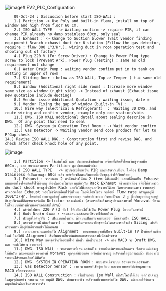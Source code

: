 ![image](https://github.com/user-attachments/assets/823b008a-bc6b-4cbc-88d4-8db5cf00e37e)# EV2_PLC_Configuration


		09-Oct-24 : Discussion before start ISO-WALL :
		1.) Partition -> Use Poly and built-in flame, install on top of window and high from floor 60 Cm.
		2.) ISO WALL TYPE : -> Waiting confirm -> require PIR, if can change PIR already no damp stainless 60cm, only seal
		3.) Exhaust : -> Change to Suction blower (wait vendor finding equipment) Branch exhaust duct for 6 station (Follow the gas detector, require : flow 300 L^3/Hr.), wiring duct in room operation test and shooting out of factory
		4.) Plug 220 V (For Screw Driver) : Change to Power Plug type screw to lock (Prevent Ark), Power Plug (Testing) : same as old requirement not change.
		6.) Water Drain Pump : waiting vendor confirm put in to tank on setting in upper of room
		7.) Sliding Door : below as ISO WALL, Top as Temper ( t.= same old requirement)
		8.) Window (Additional right side room) : Increase more window same size as window (right side) -> Instead of exhaust (Exhaust issue new quotation include ducting)
		8.) Vendor issue Additional Quotation : waiting issue, date = 
		9.) Vendor Fixing the gap of window (built-in TV) :
		10.) Wire way (Electrical & Refrigerant)  :  Waiting 3D DWG. and route wiring and confirm vendor, example only one station/side.
		11.) DWG. ISO WALL additional detail about sealing describe in DWG.  Of any point that need to seal
		12.) DWG. System in Operation Test Room : -> Wait vendor confirm
		13.) Gas Detector -> Waiting vendor send code product for let to P'Gap check
    14.) Revise ISO WALL DWG. : Construction first and revise DWG. and check after check knock hole of any point.
![image](https://github.com/user-attachments/assets/bc133e8b-5f95-49e5-8f7a-5d26ad9ddff4)


		1.) Partition -> ใช้แผ่นโพลี่ และ ประกอบเข้ากับเฟรม พร้อมทั้งติดตั้งโดยเว้นสูงจากพื้น 60Cm., และ ขนาดความยาว Partition สูงเท่าขอบหน้าต่าง
		2.) ISO WALL TYPE : -> สรุปขอเปลี่ยนเป็น PIR และหลังจากเปลี่ยน ไม่ต้อง Damp Stainless ที่เป็นความสูง 60cm แล้ว แค่เพียงซีลตามริมขอบคิ้วบัวของผนังให้เรียบร้อย
		3.) Exhaust : จากพัดลม 2 ตัวด้านล่างให้ตัด 2 item นี้ทิ้งออกไป และเปลี่ยนเป็น Exhaust แบบหอยโข่งโดยติดตั้งไว้ข้างบน ห้องโดยวางในระนาบเดียวกับ Rack Exhaust ที่ข้ามผ่านห้อง เพื่อให้สามารถเดิน duct shoot ยาวสูงขึ้นไปหา Rack และวิ่งไปทิ้งออกนอกโรงงานได้เลย โดยจะรบกวนทาง เวนเดอร์คำนวณเลือก Exhaust หอยโข่งว่าจะเลือกใช้รุ่นไหน โดยมีเงื่อนไขว่า จะต้องมี Flow rate การดูดอยู่ที่ 300L^3/Hr. โดยท่อปากทางดูดที่อยู่ในห้องตรงกลาง จะต้องมีการแตกกิ่งออกฝั่งละ 3 รู ซึ่งปากรูแต่ละรูจะอยู่ข้างๆบริเวณที่ติดเซนเซอร์แก๊ส Detector ของแต่ละฝั่ง (สามารถอ้างอิงตามรูปวาดของทางพี่ Woravut ที่วาดให้ในแบบที่ทางพี่เวนเดอร์เอากลับไปครับ)  
		4.) เต้ารับไฟบ้าน 220 V (3 หัว) ให้เปลี่ยนไปใช้เป็น Power Plug (แบบกันอาร์ค) 
		6.) ปั๊มน้ำ Drain น้ำออก : รอทางเวนเดอร์คอนเฟิร์มจะใช้แบบไหน
		7.) ประตูสไลด์ทุกฝั่ง : เป็นแบบครึ่งบาน ด้านบนเป็นกระจกเทมเปอร์ ด้านล่างเป็น ISO WALL
		8.) กระจก(ทางฝั่งห้องด้านขวา) : รบกวนเพิ่มกระจกมาอีกชุดหนึ่งโดยสามารถอ้างอิง Sizing เท่ากับกระจกบานที่อยู่ฝั่งเดียวกันนั้นได้เลยครับ
		9.) รบกวนทางเวนเดอร์แก้ไข Alignment  ของขอบกระจกที่เป็นน Built-in TV ฝั่งห้องด้านซ้ายใหม่ โดยให้มี Alignment เริ่มต้นแนวเดียวกันกับขอบกระจกของฝั่งห้องด้านขวา
		10.) Wire Way ของจุดที่จะร้อยสายไฟ ท่อน้ำ ท่อน้ำยาแอร์ -> ทาง MACO จะ Draft DWG, และ จะส่งให้ทาง เวนเดอร์
		11.) DWG. ISO WALL : รบกวนทางพี่เวนเดอร์แก้ไข ช่วยเพิ่มเติมรายละเอียดการ ซีลตำแหน่งต่างๆให้ทีครับ ตามคอมเม้นของทางพี่ Woravut ทุกจุดที่มีรอยต่อ หรือมีการเจาะรู หลังจากใส่อุปกรณ์แล้ว ซีลอย่างไรรบกวนใส่รายละเอียดให้ทีครับ
		12.) DWG. SYSTEM IN OPERATION ROOM : แบบงานเดินระบบ รอทางเวนเดอร์จัดทำ
		13.) Gas Detector Sensor : ราทางเวนเดอร์เช็ครุ่นเทียบ และรอเวนเดอร์ส่งข้อมูลมาทาง MACO เพื่อตรวจสอบ
		14.) ISO WALL Construction : เริ่มประกอบ Iso Wall เข้ากับโครงได้เลย แต่การเจาะรูในทุกๆตำแหน่ง รบกวน รอ อนุมัติ DWG. ก่อนเจาะจริง หลังจากที่เวนเดอร์แก้ไข DWG. แล้วและได้รับการอนุมัติแล้วค่อยเริ่มการเจาะจริง


